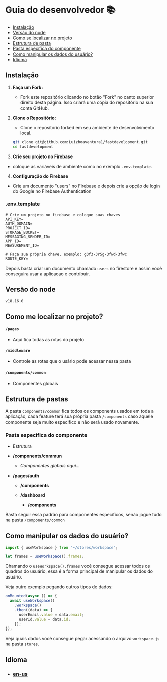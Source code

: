 # Guia do desenvolvedor 📚

- [Instalação](#instalação)
- [Versão do node](#versão-do-node)
- [Como se localizar no projeto](#como-me-localizar-no-projeto)
- [Estrutura de pasta](#estrutura-de-pastas)
- [Pasta específica do componente](#pasta-específica-do-componente)
- [Como manipular os dados do usuário?](#como-manipular-os-dados-do-usuário)
- [Idioma](#idioma)

## Instalação

1. **Faça um Fork:**
   - Fork este repositório clicando no botão "Fork" no canto superior direito desta página. Isso criará uma cópia do repositório na sua conta GitHub.

2. **Clone o Repositório:**
   - Clone o repositório forked em seu ambiente de desenvolvimento local.

   ```bash
   git clone git@github.com:Luizboaventura1/fastdevelopment.git
   cd fastdevelopment

3. **Crie seu projeto no Firebase**
  - coloque as variáveis ​​de ambiente como no exemplo `.env.template`.

4. **Configuração do Firebase**
  - Crie um documento "users" no Firebase e depois crie a opção de login do Google no Firebase Authentication

### .env.template

```
# Crie um projeto no firebase e coloque suas chaves
API_KEY=
AUTH_DOMAIN=
PROJECT_ID=
STORAGE_BUCKET=
MESSAGING_SENDER_ID=
APP_ID=
MEASUREMENT_ID=

# Faça sua própria chave, exemplo: g3f3-3r5g-3fwd-3fwc
ROUTE_KEY=
```  

Depois basta criar um documento chamado `users` no firestore e assim você conseguira usar a aplicacao e contribuir.

## Versão do node

`v18.16.0`

## Como me localizar no projeto?

#### `/pages`
  - Aqui fica todas as rotas do projeto
#### `/middleware`
  - Controle as rotas que o usário pode acessar nessa pasta
#### `/components/common`
  - Componentes globais

## Estrutura de pastas

A pasta `components/common` fica todos os components usados em toda a aplicação, cada feature terá sua própria pasta `/components` caso aquele componente seja muito especifico e não será usado novamente.

### Pasta específica do componente

- Estrutura

- **/components/commun**
  - _Componentes globais aqui..._

- **/pages/auth**
    - **/components**

  - **/dashboard**
    - **/components**

Basta seguir essa padrão para componentes específicos, senão jogue tudo na pasta `/components/common`

## Como manipular os dados do usuário?

```javascript
import { useWorkspace } from "~/stores/workspace";

let frames = useWorkspace().frames;
```
Chamando o `useWorkspace().frames` você consegue acessar todos os quadros do usuário, essa é a forma principal de manipular os dados do usuário.

Veja outro exemplo pegando outros tipos de dados:
```javascript
onMounted(async () => {
  await useWorkspace()
    .workspace()
    .then((data) => {
      userEmail.value = data.email;
      userId.value = data.id;
    });
});
```
Veja quais dados você consegue pegar acessando o arquivo `workspace.js` na pasta `stores`.

## Idioma

  - ### [en-us](../en-us/structure.md)